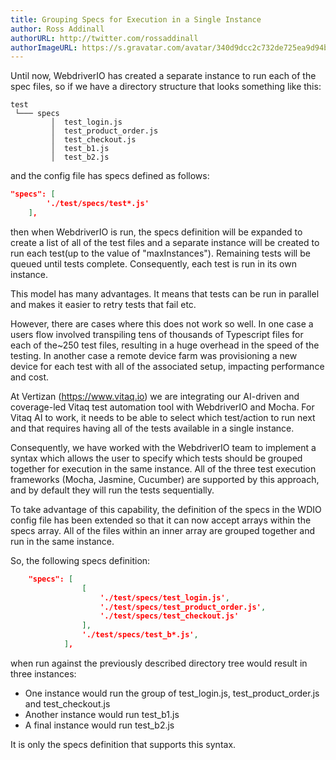 ```yaml
---
title: Grouping Specs for Execution in a Single Instance
author: Ross Addinall
authorURL: http://twitter.com/rossaddinall
authorImageURL: https://s.gravatar.com/avatar/340d9dcc2c732de725ea9d94bdfcfe82?s=80
---
```


Until now, WebdriverIO has created a separate instance to run each of the spec files, so if we have a directory structure that looks something like this:

```
test
 └─── specs
         │  test_login.js
         │  test_product_order.js
         │  test_checkout.js
         │  test_b1.js
         │  test_b2.js
```
and the config file has specs defined as follows:

```json
"specs": [
        './test/specs/test*.js'
    ],
```
then when WebdriverIO is run, the specs definition will be expanded to create a list of all of the test files and a separate instance will be created to run each test(up to the value of "maxInstances").  Remaining tests will be queued until tests complete.  Consequently, each test is run in its own instance.

This model has many advantages.  It means that tests can be run in parallel and makes it easier to retry tests that fail etc.

However, there are cases where this does not work so well.  In one case a users flow involved transpiling tens of thousands of Typescript files for each of the~250 test files, resulting in a huge overhead in the speed of the testing.  In another case a remote device farm was provisioning a new device for each test with all of the associated setup, impacting performance and cost.

At Vertizan (https://www.vitaq.io) we are integrating our AI-driven and coverage-led Vitaq test automation tool with WebdriverIO and Mocha. For Vitaq AI to work, it needs to be able to select which test/action to run next and that requires having all of the tests available in a single instance.

Consequently, we have worked with the WebdriverIO team to implement a syntax which allows the user to specify which tests should be grouped together for execution in the same instance.  All of the three test execution frameworks (Mocha, Jasmine, Cucumber) are supported by this approach, and by default they will run the tests sequentially.

To take advantage of this capability, the definition of the specs in the WDIO config file has been extended so that it can now accept arrays within the specs array. All of the files within an inner array are grouped together and run in the same instance.

So, the following specs definition:

```json
    "specs": [
                [
                    './test/specs/test_login.js',
                    './test/specs/test_product_order.js',
                    './test/specs/test_checkout.js'
                ],
                './test/specs/test_b*.js',
            ],
```
when run against the previously described directory tree would result in three instances:
- One instance would run the group of test_login.js, test_product_order.js and test_checkout.js
- Another instance would run test_b1.js
- A final instance would run test_b2.js

It is only the specs definition that supports this syntax.


